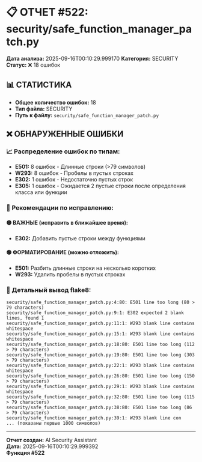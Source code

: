 # 📋 ОТЧЕТ #522: security/safe_function_manager_patch.py

**Дата анализа:** 2025-09-16T00:10:29.999170
**Категория:** SECURITY
**Статус:** ❌ 18 ошибок

## 📊 СТАТИСТИКА

- **Общее количество ошибок:** 18
- **Тип файла:** SECURITY
- **Путь к файлу:** `security/safe_function_manager_patch.py`

## ❌ ОБНАРУЖЕННЫЕ ОШИБКИ

### 📈 Распределение ошибок по типам:

- **E501:** 8 ошибок - Длинные строки (>79 символов)
- **W293:** 8 ошибок - Пробелы в пустых строках
- **E302:** 1 ошибок - Недостаточно пустых строк
- **E305:** 1 ошибок - Ожидается 2 пустые строки после определения класса или функции

### 🎯 Рекомендации по исправлению:

#### 🟡 ВАЖНЫЕ (исправить в ближайшее время):
- **E302:** Добавить пустые строки между функциями

#### 🟢 ФОРМАТИРОВАНИЕ (можно отложить):
- **E501:** Разбить длинные строки на несколько коротких
- **W293:** Удалить пробелы в пустых строках

### 📝 Детальный вывод flake8:

```
security/safe_function_manager_patch.py:4:80: E501 line too long (80 > 79 characters)
security/safe_function_manager_patch.py:9:1: E302 expected 2 blank lines, found 1
security/safe_function_manager_patch.py:11:1: W293 blank line contains whitespace
security/safe_function_manager_patch.py:15:1: W293 blank line contains whitespace
security/safe_function_manager_patch.py:18:80: E501 line too long (112 > 79 characters)
security/safe_function_manager_patch.py:19:80: E501 line too long (303 > 79 characters)
security/safe_function_manager_patch.py:22:1: W293 blank line contains whitespace
security/safe_function_manager_patch.py:26:80: E501 line too long (150 > 79 characters)
security/safe_function_manager_patch.py:29:1: W293 blank line contains whitespace
security/safe_function_manager_patch.py:32:80: E501 line too long (115 > 79 characters)
security/safe_function_manager_patch.py:38:80: E501 line too long (86 > 79 characters)
security/safe_function_manager_patch.py:39:1: W293 blank line con
... (показаны первые 1000 символов)
```

---
**Отчет создан:** AI Security Assistant  
**Дата:** 2025-09-16T00:10:29.999392  
**Функция #522**
